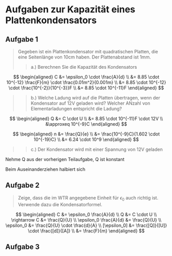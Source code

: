 # Aufgaben zur Kapazität eines Plattenkondensators

## Aufgabe 1

> Gegeben ist ein Plattenkondensator mit quadratischen Platten, die eine Seitenlänge von 10cm haben. Der Plattenabstand ist 1mm.
> > a.) Berechnen Sie die Kapazität des Kondensators

$$
\begin{aligned}
    C &= \epsilon_0 \cdot \frac{A}{d} \\
      &= 8.85 \cdot 10^{-12} \frac{F}{m} \cdot \frac{0.01m^2}{0.001m} \\
      &= 8.85 \cdot 10^{-12} \cdot \frac{10^{-2}}{10^{-3}}F \\
      &= 8.85 \cdot 10^{-11}F
\end{aligned}
$$

> > b.) Welche Ladung wird auf die Platten übertragen, wenn der Kondensator auf 12V geladen wird? Welcher ANzahl von Elementarladungen entspricht die Ladung?

$$
\begin{aligned}
    Q &= C \cdot U \\
      &= 8.85 \cdot 10^{-11}F \cdot 12V \\
      &\approxeq 10^{-9}C
\end{aligned}
$$

$$
\begin{aligned}
    n &= \frac{Q}{e} \\
      &= \frac{10^{-9}C}{1.602 \cdot 10^{-19}C} \\
      &= 6.24 \cdot 10^9
\end{aligned}
$$

> > c.) Der Kondensator wird mit einer Spannung von 12V geladen

Nehme Q aus der vorherigen Teilaufgabe, Q ist konstant

Beim Auseinanderziehen halbiert sich

## Aufgabe 2

> Zeige, dass die im WTR angegebene Einheit für $\epsilon_0$ auch richtig ist. Verwende dazu die Kondensatorformel.

$$
\begin{aligned}
                         C &= \epsilon_0 \frac{A}{d} \\
                         Q &= C \cdot U \\
             \rightarrow C &= \frac{Q}{U} \\
    \epsilon_0 \frac{A}{d} &= \frac{Q}{U} \\
                \epsilon_0 &= \frac{Q}{U} \cdot \frac{d}{A} \\
              [\epsilon_0] &= \frac{[Q]}{[U]} \cdot \frac{[d]}{[A]} \\
     &= \frac{F}{m}
\end{aligned}
$$

## Aufgabe 3
